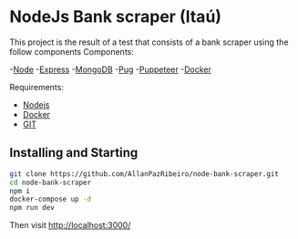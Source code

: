 # NodeJs Bank scraper (Itaú)

This project is the result of a test that consists of a bank scraper using the follow components
Components:

-[Node](https://nodejs.org/en/)
-[Express](https://expressjs.com/pt-br/)
-[MongoDB](https://www.mongodb.com/)
-[Pug](https://pugjs.org/api/getting-started.html)
-[Puppeteer](https://github.com/puppeteer/puppeteer)
-[Docker](https://www.docker.com/)


Requirements:
- [Nodejs](https://nodejs.org/en/)
- [Docker](https://www.docker.com/)
- [GIT](https://git-scm.com/)

## Installing and Starting

```sh
git clone https://github.com/AllanPazRibeiro/node-bank-scraper.git
cd node-bank-scraper
npm i
docker-compose up -d
npm run dev
```
Then visit [http://localhost:3000/](http://localhost:5000/)